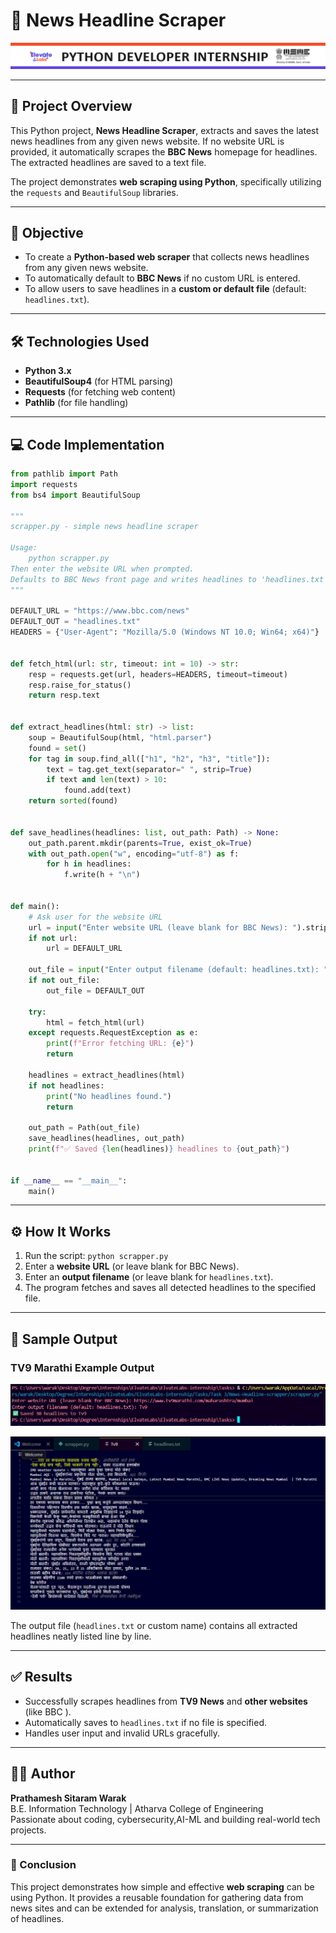 # 📰 News Headline Scraper

![Header](images/header.png)

---

## 📘 Project Overview

This Python project, **News Headline Scraper**, extracts and saves the latest news headlines from any given news website. If no website URL is provided, it automatically scrapes the **BBC News** homepage for headlines. The extracted headlines are saved to a text file.

The project demonstrates **web scraping using Python**, specifically utilizing the `requests` and `BeautifulSoup` libraries.

---

## 🎯 Objective

* To create a **Python-based web scraper** that collects news headlines from any given news website.
* To automatically default to **BBC News** if no custom URL is entered.
* To allow users to save headlines in a **custom or default file** (default: `headlines.txt`).

---

## 🛠️ Technologies Used

* **Python 3.x**
* **BeautifulSoup4** (for HTML parsing)
* **Requests** (for fetching web content)
* **Pathlib** (for file handling)

---

## 💻 Code Implementation

```python
from pathlib import Path
import requests
from bs4 import BeautifulSoup

"""
scrapper.py - simple news headline scraper

Usage:
    python scrapper.py
Then enter the website URL when prompted.
Defaults to BBC News front page and writes headlines to 'headlines.txt'.
"""

DEFAULT_URL = "https://www.bbc.com/news"
DEFAULT_OUT = "headlines.txt"
HEADERS = {"User-Agent": "Mozilla/5.0 (Windows NT 10.0; Win64; x64)"}


def fetch_html(url: str, timeout: int = 10) -> str:
    resp = requests.get(url, headers=HEADERS, timeout=timeout)
    resp.raise_for_status()
    return resp.text


def extract_headlines(html: str) -> list:
    soup = BeautifulSoup(html, "html.parser")
    found = set()
    for tag in soup.find_all(["h1", "h2", "h3", "title"]):
        text = tag.get_text(separator=" ", strip=True)
        if text and len(text) > 10:
            found.add(text)
    return sorted(found)


def save_headlines(headlines: list, out_path: Path) -> None:
    out_path.parent.mkdir(parents=True, exist_ok=True)
    with out_path.open("w", encoding="utf-8") as f:
        for h in headlines:
            f.write(h + "\n")


def main():
    # Ask user for the website URL
    url = input("Enter website URL (leave blank for BBC News): ").strip()
    if not url:
        url = DEFAULT_URL

    out_file = input("Enter output filename (default: headlines.txt): ").strip()
    if not out_file:
        out_file = DEFAULT_OUT

    try:
        html = fetch_html(url)
    except requests.RequestException as e:
        print(f"Error fetching URL: {e}")
        return

    headlines = extract_headlines(html)
    if not headlines:
        print("No headlines found.")
        return

    out_path = Path(out_file)
    save_headlines(headlines, out_path)
    print(f"✅ Saved {len(headlines)} headlines to {out_path}")


if __name__ == "__main__":
    main()
```

---

## ⚙️ How It Works

1. Run the script: `python scrapper.py`
2. Enter a **website URL** (or leave blank for BBC News).
3. Enter an **output filename** (or leave blank for `headlines.txt`).
4. The program fetches and saves all detected headlines to the specified file.

---

## 🧾 Sample Output

### TV9 Marathi Example Output

![Output 1](images/output1.png)

![Output 2](images/output2.png)

The output file (`headlines.txt` or custom name) contains all extracted headlines neatly listed line by line.

---

## ✅ Results

* Successfully scrapes headlines from **TV9 News** and **other websites** (like BBC ).
* Automatically saves to `headlines.txt` if no file is specified.
* Handles user input and invalid URLs gracefully.

---


## 🧑‍🏫 Author
**Prathamesh Sitaram Warak**  
B.E. Information Technology | Atharva College of Engineering  
Passionate about coding, cybersecurity,AI-ML and building real-world tech projects.

---

### 📄 Conclusion

This project demonstrates how simple and effective **web scraping** can be using Python. It provides a reusable foundation for gathering data from news sites and can be extended for analysis, translation, or summarization of headlines.
